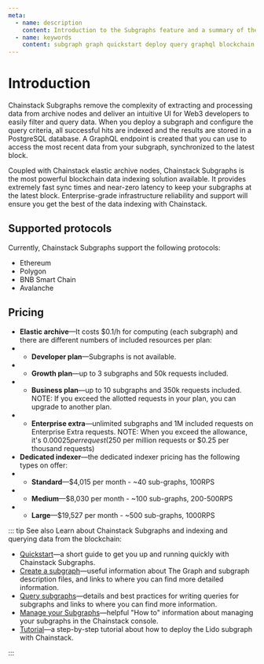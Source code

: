 ```yaml
---
meta:
  - name: description
    content: Introduction to the Subgraphs feature and a summary of the section of the documentation.
  - name: keywords
    content: subgraph graph quickstart deploy query graphql blockchain node network
---
```


# Introduction

Chainstack Subgraphs remove the complexity of extracting and processing data from archive nodes and deliver an intuitive UI for Web3 developers to easily filter and query data. When you deploy a subgraph and configure the query criteria, all successful hits are indexed and the results are stored in a PostgreSQL database. A GraphQL endpoint is created that you can use to access the most recent data from your subgraph, synchronized to the latest block.

Coupled with Chainstack elastic archive nodes, Chainstack Subgraphs is the most powerful blockchain data indexing solution available. It provides extremely fast sync times and near-zero latency to keep your subgraphs at the latest block. Enterprise-grade infrastructure reliability and support will ensure you get the best of the data indexing with Chainstack.

## Supported protocols

Currently, Chainstack Subgraphs support the following protocols:

* Ethereum
* Polygon
* BNB Smart Chain
* Avalanche

## Pricing

*	**Elastic archive**—It costs $0.1/h for computing (each subgraph) and there are different numbers of included resources per plan:
* * **Developer plan**—Subgraphs is not available.
* * **Growth plan**—up to 3 subgraphs and 50k requests included.
* * **Business plan**—up to 10 subgraphs and 350k requests included. NOTE: If you exceed the allotted requests in your plan, you can upgrade to another plan.
* * **Enterprise extra**—unlimited subgraphs and 1M included requests on Enterprise Extra requests. NOTE: When you exceed the allowance, it's $0.00025 per request ($250 per million requests or $0.25 per thousand requests)
*	**Dedicated indexer**—the dedicated indexer pricing has the following types on offer:
* * **Standard**—$4,015 per month - ~40 sub-graphs, 100RPS
* * **Medium**—$8,030 per month - ~100 sub-graphs, 200-500RPS
* * **Large**—$19,527 per month - ~500 sub-graphs, 1000RPS

::: tip See also
Learn about Chainstack Subgraphs and indexing and querying data from the blockchain:

* [Quickstart](/subgraphs/quickstart.md)—a short guide to get you up and running quickly with Chainstack Subgraphs.
* [Create a subgraph](/subgraphs/create-a-subgraph.md)—useful information about The Graph and subgraph description files, and links to where you can find more detailed information.
* [Query subgraphs](/subgraphs/query-a-subgraph.md)—details and best practices for writing queries for subgraphs and links to where you can find more information.
*	[Manage your Subgraphs](/subgraphs/manage-your-chainstack-subgraph.md)—helpful "How to" information about managing your subgraphs in the Chainstack console.
*	[Tutorial](/subgraphs/tutorial/README.md)—a step-by-step tutorial about how to deploy the Lido subgraph with Chainstack.

:::